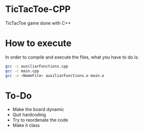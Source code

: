 # TicTacToe-CPP
TicTacToe game done with C++ 

# How to execute
In order to compile and execute the files, what you have to do is:
```bash
gcc -c auxiliarFunctions.cpp 
gcc -c main.cpp 
gcc -o <NameFile> auxiliarFunctions.o main.o 
```

  
# To-Do
  - Make the board dynamic
  - Quit hardcoding
  - Try to reordenate the code
  - Make it class
  
